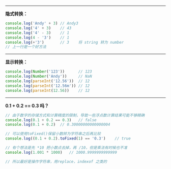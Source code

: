 
---

**隐式转换：**

```javascript
console.log('Andy' + 3) // Andy3
console.log('4' + 3)    // 43
console.log('4' - 3)    // 1
console.log(4 - '3')    // 1
console.log(+'3')       // 3    将 string 转为 number
// 上一行是一个好方法
```

------------

**显示转换：**
```javascript
console.log(Number('123'))      // 123
console.log(Number('Andy'))     // NaN
console.log(parseInt('12.56'))  // 12
console.log(parseInt('12.56m')) // 12
console.log(parseInt(12.56))    // 12
```

------------

**0.1 + 0.2 == 0.3 吗？**

```javascript
// 由于数字的存储方式和计算精度的限制，导致一些浮点数计算结果可能不够精确
console.log(0.1 + 0.2 == 0.3)   // false
console.log(0.1 + 0.2)  // 0.30000000000000004
```

```javascript
// 可以使用toFixed()保留小数转为字符串之后再比较
console.log((0.1 + 0.2).toFixed(1) == '0.3')	// true
```

```javascript
// 有个想法是先 *10 把小数点去掉，再 /10，但是乘法有时候也不准
console.log(1.001 * 1000)   // 1000.9999999999999

// 所以最好是操作字符串，用replace，indexof 之类的
```